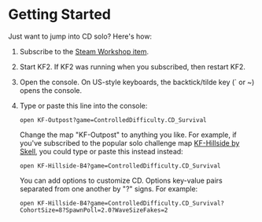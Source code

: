 
# Getting Started

Just want to jump into CD solo?  Here's how:

1. Subscribe to the [Steam Workshop item](http://steamcommunity.com/sharedfiles/filedetails/?id=738484519).

1. Start KF2.  If KF2 was running when you subscribed, then restart KF2.

1. Open the console.  On US-style keyboards, the backtick/tilde key (\` or ~) opens the console.

1. Type or paste this line into the console:
   ```
   open KF-Outpost?game=ControlledDifficulty.CD_Survival
   ```
   Change the map "KF-Outpost" to anything you like.  For example, if you've subscribed to the popular solo
   challenge map [KF-Hillside by Skell](https://steamcommunity.com/sharedfiles/filedetails/?id=769353502),
   you could type or paste this instead instead:
   ```
   open KF-Hillside-B4?game=ControlledDifficulty.CD_Survival
   ```
   You can add options to customize CD.  Options key-value pairs separated from one another by "?" signs.
   For example:
   ```
   open KF-Hillside-B4?game=ControlledDifficulty.CD_Survival?CohortSize=8?SpawnPoll=2.0?WaveSizeFakes=2
   ```
